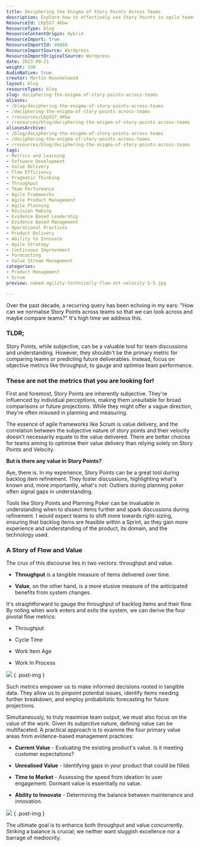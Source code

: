 ```yaml
---
title: Deciphering the Enigma of Story Points Across Teams
description: Explore how to effectively use Story Points in agile teams. Discover better metrics for performance and value delivery to enhance your team's success.
ResourceId: LKp5S7_4Kbw
ResourceType: blog
ResourceContentOrigin: Hybrid
ResourceImport: true
ResourceImportId: 49888
ResourceImportSource: Wordpress
ResourceImportOriginalSource: Wordpress
date: 2023-09-21
weight: 330
AudioNative: true
creator: Martin Hinshelwood
layout: blog
resourceTypes: blog
slug: deciphering-the-enigma-of-story-points-across-teams
aliases:
- /blog/deciphering-the-enigma-of-story-points-across-teams
- /deciphering-the-enigma-of-story-points-across-teams
- /resources/LKp5S7_4Kbw
- /resources/blog/deciphering-the-enigma-of-story-points-across-teams
aliasesArchive:
- /blog/deciphering-the-enigma-of-story-points-across-teams
- /deciphering-the-enigma-of-story-points-across-teams
- /resources/blog/deciphering-the-enigma-of-story-points-across-teams
tags:
- Metrics and Learning
- Software Development
- Value Delivery
- Flow Efficiency
- Pragmatic Thinking
- Throughput
- Team Performance
- Agile Frameworks
- Agile Product Management
- Agile Planning
- Decision Making
- Evidence Based Leadership
- Evidence Based Management
- Operational Practices
- Product Delivery
- Ability to Innovate
- Agile Strategy
- Continuous Improvement
- Forecasting
- Value Stream Management
categories:
- Product Management
- Scrum
preview: naked-agility-technically-flow-not-velocity-5-5.jpg

---
```

Over the past decade, a recurring query has been echoing in my ears: "How can we normalise Story Points across teams so that we can look across and maybe compare teams?" It's high time we address this.

### TLDR;

Story Points, while subjective, can be a valuable tool for team discussions and understanding. However, they shouldn't be the primary metric for comparing teams or predicting future deliverables. Instead, focus on objective metrics like throughput, to gauge and optimise team performance.

### These are not the metrics that you are looking for!

First and foremost, Story Points are inherently subjective. They're influenced by individual perceptions, making them unsuitable for broad comparisons or future projections. While they might offer a vague direction, they're often misused in planning and measuring.

The essence of agile frameworks like Scrum is value delivery, and the correlation between the subjective nature of story points and their velocity doesn't necessarily equate to the value delivered. There are better choices for teams aiming to optimise their value delivery than relying solely on Story Points and Velocity.

**But is there any value in Story Points?**

Aye, there is. In my experience, Story Points can be a great tool during backlog item refinement. They foster discussions, highlighting what's known and, more importantly, what's not: Outliers during planning poker often signal gaps in understanding.

Tools like Story Points and Planning Poker can be invaluable in understanding when to dissect items further and spark discussions during refinement. I would expect teams to shift more towards right-sizing, ensuring that backlog items are feasible within a Sprint, as they gain more experience and understanding of the product, its domain, and the technology used.

### A Story of Flow and Value

The crux of this discourse lies in two vectors: throughput and value.

- **Throughput** is a tangible measure of items delivered over time.

- **Value**, on the other hand, is a more elusive measure of the anticipated benefits from system changes.

It's straightforward to gauge the throughput of backlog items and their flow. By noting when work enters and exits the system, we can derive the four pivotal flow metrics:

- Throughput

- Cycle Time

- Work Item Age

- Work In Process

![](images/image-1280x720-3-3.png)
{ .post-img }

Such metrics empower us to make informed decisions rooted in tangible data. They allow us to pinpoint potential issues, identify items needing further breakdown, and employ probabilistic forecasting for future projections.

Simultaneously, to truly maximise team output, we must also focus on the value of the work. Given its subjective nature, defining value can be multifaceted. A practical approach is to examine the four primary value areas from evidence-based management practices:

- **Current Value** - Evaluating the existing product's value. Is it meeting customer expectations?

- **Unrealised Value** \- Identifying gaps in your product that could be filled.

- **Time to Market** - Assessing the speed from ideation to user engagement. Dormant value is essentially no value.

- **Ability to Innovate** \- Determining the balance between maintenance and innovation.

![](images/image-1-1280x717-1-1.png)
{ .post-img }

The ultimate goal is to enhance both throughput and value concurrently. Striking a balance is crucial; we neither want sluggish excellence nor a barrage of mediocrity.
